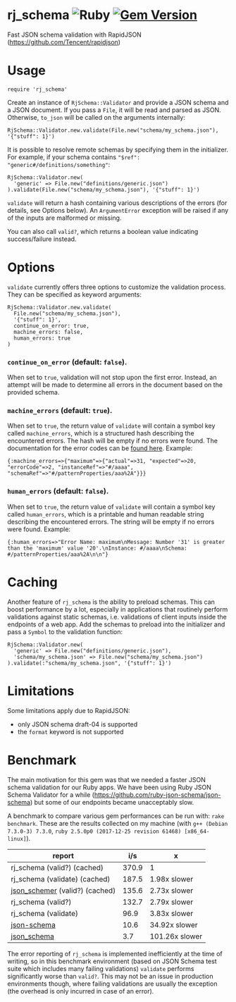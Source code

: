 # rj_schema ![Ruby](https://github.com/foxtacles/rj_schema/workflows/Ruby/badge.svg) [![Gem Version](https://badge.fury.io/rb/rj_schema.svg)](https://badge.fury.io/rb/rj_schema)
Fast JSON schema validation with RapidJSON (https://github.com/Tencent/rapidjson)
# Usage
```
require 'rj_schema'
```
Create an instance of `RjSchema::Validator` and provide a JSON schema and a JSON document. If you pass a `File`, it will be read and parsed as JSON. Otherwise, `to_json` will be called on the arguments internally:
```
RjSchema::Validator.new.validate(File.new("schema/my_schema.json"), '{"stuff": 1}')
```
It is possible to resolve remote schemas by specifying them in the initializer. For example, if your schema contains `"$ref": "generic#/definitions/something"`:
```
RjSchema::Validator.new(
  'generic' => File.new("definitions/generic.json")
).validate(File.new("schema/my_schema.json"), '{"stuff": 1}')
```
`validate` will return a hash containing various descriptions of the errors (for details, see Options below). An `ArgumentError` exception will be raised if any of the inputs are malformed or missing.

You can also call `valid?`, which returns a boolean value indicating success/failure instead.

# Options

`validate` currently offers three options to customize the validation process. They can be specified as keyword arguments:

```
RjSchema::Validator.new.validate(
  File.new("schema/my_schema.json"),
  '{"stuff": 1}', 
  continue_on_error: true, 
  machine_errors: false, 
  human_errors: true
)
```

### `continue_on_error` (default: `false`). 

When set to `true`, validation will not stop upon the first error. Instead, an attempt will be made to determine all errors in the document based on the provided schema.

### `machine_errors` (default: `true`). 

When set to `true`, the return value of `validate` will contain a symbol key called `machine_errors`, which is a structured hash describing the encountered errors. The hash will be empty if no errors were found. The documentation for the error codes can be [found here](https://github.com/Tencent/rapidjson/blob/05e7b3397758bd31032aa66620e15fd8ab2869f5/include/rapidjson/error/error.h#L162). Example:

`{:machine_errors=>{"maximum"=>{"actual"=>31, "expected"=>20, "errorCode"=>2, "instanceRef"=>"#/aaaa", "schemaRef"=>"#/patternProperties/aaa%2A"}}}`

### `human_errors` (default: `false`). 

When set to `true`, the return value of `validate` will contain a symbol key called `human_errors`, which is a printable and human readable string describing the encountered errors. The string will be empty if no errors were found. Example:

`{:human_errors=>"Error Name: maximum\nMessage: Number '31' is greater than the 'maximum' value '20'.\nInstance: #/aaaa\nSchema: #/patternProperties/aaa%2A\n\n"}`

# Caching
Another feature of `rj_schema` is the ability to preload schemas. This can boost performance by a lot, especially in applications that routinely perform validations against static schemas, i.e. validations of client inputs inside the endpoints of a web app. Add the schemas to preload into the initializer and pass a `Symbol` to the validation function:
```
RjSchema::Validator.new(
  'generic' => File.new("definitions/generic.json"),
  'schema/my_schema.json' => File.new("schema/my_schema.json")
).validate(:"schema/my_schema.json", '{"stuff": 1}')
```
# Limitations

Some limitations apply due to RapidJSON:

- only JSON schema draft-04 is supported
- the `format` keyword is not supported

# Benchmark
The main motivation for this gem was that we needed a faster JSON schema validation for our Ruby apps. We have been using Ruby JSON Schema Validator for a while (https://github.com/ruby-json-schema/json-schema) but some of our endpoints became unacceptably slow.

A benchmark to compare various gem performances can be run with: `rake benchmark`. These are the results collected on my machine (with `g++ (Debian 7.3.0-3) 7.3.0`, `ruby 2.5.0p0 (2017-12-25 revision 61468) [x86_64-linux]`).

report | i/s | x
--- | --- | ---
rj_schema (valid?) (cached) | 370.9 | 1
rj_schema (validate) (cached) | 187.5 | 1.98x slower
[json_schemer](https://github.com/davishmcclurg/json_schemer) (valid?) (cached) | 135.6 | 2.73x slower
rj_schema (valid?) | 132.7 | 2.79x slower
rj_schema (validate) | 96.9 | 3.83x slower
[json-schema](https://github.com/ruby-json-schema/json-schema) | 10.6 | 34.92x slower
[json_schema](https://github.com/brandur/json_schema) | 3.7 | 101.26x slower

The error reporting of `rj_schema` is implemented inefficiently at the time of writing, so in this benchmark environment (based on JSON Schema test suite which includes many failing validations) `validate` performs significantly worse than `valid?`. This may not be an issue in production environments though, where failing validations are usually the exception (the overhead is only incurred in case of an error).
